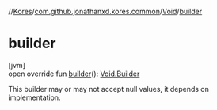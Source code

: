 //[Kores](../../../index.md)/[com.github.jonathanxd.kores.common](../index.md)/[Void](index.md)/[builder](builder.md)

# builder

[jvm]\
open override fun [builder](builder.md)(): [Void.Builder](-builder/index.md)

This builder may or may not accept null values, it depends on implementation.
